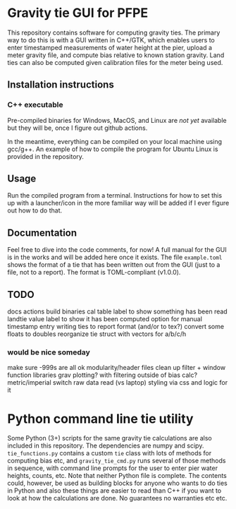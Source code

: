 # Gravity tie GUI for PFPE
This repository contains software for computing gravity ties. The primary way to do this is with a GUI written in C++/GTK, which enables users to enter timestamped measurements of water height at the pier, upload a meter gravity file, and compute bias relative to known station gravity. Land ties can also be computed given calibration files for the meter being used.

## Installation instructions
### C++ executable
Pre-compiled binaries for Windows, MacOS, and Linux are *not yet* available but they will be, once I figure out github actions.

In the meantime, everything can be compiled on your local machine using gcc/g++. An example of how to compile the program for Ubuntu Linux is provided in the repository.

## Usage
Run the compiled program from a terminal. Instructions for how to set this up with a launcher/icon in the more familiar way will be added if I ever figure out how to do that.

## Documentation
Feel free to dive into the code comments, for now! A full manual for the GUI is in the works and will be added here once it exists.
The file `example.toml` shows the format of a tie that has been written out from the GUI (just to a file, not to a report). The format is TOML-compliant (v1.0.0). 

## TODO
docs
actions build binaries
cal table label to show something has been read
landtie value label to show it has been computed
option for manual timestamp entry
writing ties to report format (and/or to tex?)
convert some floats to doubles
reorganize tie struct with vectors for a/b/c/h

### would be nice someday
make sure -999s are all ok
modularity/header files
clean up filter + window function libraries
grav plotting? with filtering outside of bias calc?
metric/imperial switch
raw data read (vs laptop)
styling via css and logic for it

# Python command line tie utility
Some Python (3+) scripts for the same gravity tie calculations are also included in this repository. The dependencies are numpy and scipy. `tie_functions.py` contains a custom `tie` class with lots of methods for computing bias etc, and `gravity_tie_cmd.py` runs several of those methods in sequence, with command line prompts for the user to enter pier water heights, counts, etc. Note that neither Python file is complete. The contents could, however, be used as building blocks for anyone who wants to do ties in Python and also these things are easier to read than C++ if you want to look at how the calculations are done. No guarantees no warranties etc etc.

